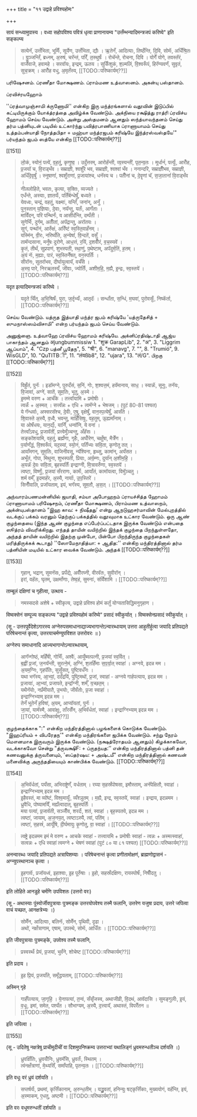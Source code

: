 +++
title = "११ उद्वाहे प्रविश्यहोमः"

+++

सायं सन्ध्यामुपास्य । वध्वा सहोपविश्य पवित्रं धृत्वा प्राणानायम्य "उत्तँम्भन्यादिमन्त्रजपं करिष्ये" इति सङ्कल्प्य 

> सत्येनॅ, उत्तँभिता, भूमिँः, सूर्येण, उत्तँभिता, द्यौः । ऋ॒तेनँ, आदित्याः, तिष्ठँन्ति, दि॒वि, सोमॅः, अधिँश्रि॒तः । यु॒ञ्जन्तिँ, ब्रध्नम्, अ॒रुषं, चरॅन्तं, परिँ, त॒स्थुषःँ । रोचॅन्ते, रोचना, दिवि । योगेँ योगे, तवस्तॅरं, वाजेँवाजे, हवामहे । सरवॉयः, इन्द्रम्, ऊतय । सुकिँशुकं, श॒ल्मलिं, वि॒श्वरूँपं, हिरॅण्यवर्णं, सुवृतं, सुच॒क्रम् । आरोँह वधु, अ॒मृतँस्य, [[TODO::परिष्कार्यम्??]]

பரிஷேசனம். ப்ரணீதா மோக்ஷணம். ப்ராம்மண உத்வாஸனம். அகன்யு பஸ்தானம்.

ப்ரவிச்ரயஹோம்

''ப்ரத்வாமுஞ்சாமி க்ருணோமி'' என்கிற இரு மந்த்ரங்களால் வதூவின் இடுப்பில் கட்டியிருக்கும் யோக்த்ரத்தை அவிழ்க்க வேண்டும். அக்நியை ரக்ஷித்து ராத்ரி ப்ரவிச்ய ஹோமம் செய்ய வேண்டும். அன்று அஸ்தமனம் ஆனதும் ஸந்த்யாவந்தனம் செய்து தர்ம பத்னியுடன் படியில் உட்கார்ந்து பவித்ரபாணியாக ப்ராணாயாமம் செய்து உத்தம்பன்யாதி நோத்தபிதா + மஹ்யா மந்த்ரஜபம் கரிஷ்யே இந்த்ரஸ்வஸ்தயே'" பர்யந்தம் ஜபம் ஸத்யே என்கிற [[TODO::परिष्कार्यम्??]]

[[151]]

> लो॒कं, स्योनं॒ पत्ये॑, व॒ह॒तुं, कृणुष्व॒ । उदुँत्तरम्, आरोहॅन्ती, व्य॒स्यन्ती॑, पृत॒न्य॒तः । मूर्धानं॑, पत्युँः, आरोँह, प्र॒जयॉ च, वि॒राड्भँव । सम्राज्ञी, श्वशुँरे भव, सम्राज्ञी, श्वश्वां भँव । ननान्दरि, सम्राज्ञीँभव, सम्राज्ञी, अधिँदे॒वृषुँ । स्नुषाणां॑, श्वशुँराणां, प्र॒जाया॑श्च, धनॅस्य च । 
पतीँनां च, दे॒वॄणां चॅ, स॒जा॒तानां॑ वि॒राड्भँव ।  
नीललोहिते, भवतः, कृत्या, स॒क्तिः, व्यज्यते ।  
एधँन्ते, अस्याः, ज्ञातयःँ, पतिँर्बन्धेषुँ, बध्यते ।  
येवध्वः, चन्द्रं, वहतुं, यक्ष्माः॑, यन्तिँ, जना॑न्, अनुँ ।  
पुन॒स्तान् य॒ज्ञियाः, दे॒वाः, नयॅन्तु, यतःँ, आगँताः ।  
माविँदन्, परि पन्थिनँः, य आसीदॅन्ति, दम्पँती ।  
सुगेभिःँ, दुर्गम्, अतीँतां, अपॅद्रान्तु, अरॉतयः ।  
सुगं, पन्थॉनं, आरुँक्षं, अरिँष्टं स्व॒स्ति॒वाहँनम् ।  
यस्मि॑न्, वी॒रः, नरिष्यँति, अ॒न्येषां॑, वि॒न्दते॑, वसुँ ।  
तामॅन्दसाना, मनुँषः दुरोणे, आध॒त्तं, र॒यिं, द॒शवीँरं, व॒च॒स्यवे॑ ।  
कृ॒तं, तीर्थं, सुप्रपाणं, शुभस्पती, स्था॒णुं, प॒थेष्टाम्, अपॅदुर्म॒तिं, ह॒तम् ।  
अ॒यं नॅः, म॒ह्याः, पारं, स्व॒स्तिनेँषत्, वन॒स्पतिःँ ।  
सीरॉनः, सुतरॉभव, दीर्घायुत्वायॅ, वर्चँसे ।  
अ॒स्य॒ पारे, निरऋतस्यँ, जीवाः, ज्योतिःँ, अशीम॒हि॒, म॒ह्यै, इ॒न्द्रः, स्व॒स्तये॑ । [[TODO::परिष्कार्यम्??]] 

यदृत इत्यादिमन्त्रजपं करिष्ये । 

> यदृते चिँत्, अ॒भि॒श्रिषःँ, पुरा, ज॒र्तृभ्यःँ, आतृदॅः । सन्धाँता, स॒न्धिं, म॒घवा॑, पुरोवसुँः, निष्कॅर्ता, [[TODO::परिष्कार्यम्??]]

செய்ய வேண்டும். யத்ருத இத்யாதி மந்த்ர ஜபம் கரிஷ்யே 'யத்ருதேசித் + ஸுமநாஸ்ஸம்விசாமி" என்ற பர்யந்தம் ஜபம் செய்ய வேண்டும்.

அனுஜ்ஞை. உத்வாஹே ப்ரவிச்ய ஹோமம் கரிஷ்யே. அக்னிப்ரதிஷ்டாதி ஆஜ்ய பாகாந்தம் ஆனதும் अjungbummissiw 1. "शुक्र GarapLib", 2. "अ", 3. "Liggrim ஆப்யாம்", 4. "Czp பத்னீ பூதேந", 5. "श्री", 6. "manavg", 7. "", 8. "Trumió", 9. WisGLD", 10. "QuTITBी", 11. “लंयßb8", 12. "ujara", 13. "लं/G". பிறகு [[TODO::परिष्कार्यम्??]]

[[152]]

> विह्रुँतं, पुनॅः । इडॉमग्ने, पुरुदँसं, स॒निं, गोः, श॒श्वत्त॒मं, हवॅमानाय, साध॒ । 
स्यान्नॅः, सूनुः, तनॅयः, वि॒जावा॑, अग्ने॑, साते॑, सुम॒तिः, भूतु, अ॒स्मे ।  
इ॒मम्मे वरुण + आचँके । तत्त्वॉयामि + प्रमोषीः ।  
त्वन्नँः + अ॒स्मत् । सत्त्वॅन्नः + एधि + त्वमॅग्ने + भेषजम् । (पुटं 80-81 पश्यत)  
ये गॅन्धर्वाः, अफ्सरसॅश्च, दे॒वीः, ए॒षु, वृक्षेषुँ, वान॒स्प॒त्येषुँ, आसँते ।  
शि॒वास्ते अ॒स्यै, व॒ध्वै, भवन्तु, माहिँसिषुः, वह॒तुम्, ऊ॒ह्यमाँनाम् ।  
या ओषँधयः, यान॒द्यःँ, यानिँ, धन्वॉनि, ये वना॑ ।  
तेत्त्वाँऽवधु, प्र॒जावॅतीं, प्रत्त्वेमुँञ्चन्तु, अँहॅसः ।  
सङ्कॉशयामि, वह॒तुं, ब्रह्मँणा, गृहैः, अघोँरेण, चक्षुँषा, मैत्रेँण ।  
प॒र्याणँद्धं, वि॒श्वरूँपं, यद॒स्यां, स्यो॒नं, पतिँभ्यः सवि॒ता, कृणोतु तत् ।  
आवाँमगन्, सुम॒तिः, वाजिनीवसू, न्यॅश्विना, हृथ्सु, कामा॑न्, अयँसत ।  
अभूँतं, गोपा, मिथुना, शुभस्पती, प्रियाः, अर्य॒म्णः, दुर्या॑न् अ॒शीम॒हि॒ ।  
अ॒यन्नॅः दे॒वः सवि॒ता, बृहस्पतिःँ इन्द्राग्नी, मि॒त्रावरुँणा, स्व॒स्तये॑ ।  
त्वष्टा, विष्णुःँ, प्र॒जया॑ सँरराणः, कामःँ, आयाँतं, कामॉयत्वा, विमुॅञ्चतु ।  
शर्म वर्मँ, इ॒दमाहॅर, अ॒स्यै, नार्याः॑, उ॒प॒स्तिरे॑ ।  
सिनीँवालि, प्रजॉयताम्, इयं, भगॅस्य, सुम॒तौ, अ॒स॒त् । [[TODO::परिष्कार्यम्??]]

அந்வாரம்பணமன்னியில் ஜயாதி, சம்யா அபோஹநம் ப்ராயச்சித்த ஹோமம் ப்ராணாயாமம் பரிஷேசநம், ப்ரணீதா மோக்ஷணம், பிராம்மண உத்வாஸநம், அக்ன்யுபஸ்தானம் “இஹ காவ: + நிஷீதது' என்று ஆநடுஹசர்மாவின் மேல்புறத்தில் வடக்குப் பக்கம் வரனும் தெற்குப் பக்கத்தில் வதூவுமாக உட்கார வேண்டும். ஒரு ஆண் குழந்தையை (இந்த ஆண் குழந்தை எப்பேர்ப்பட்டதாக இருக்க வேண்டும் என்பதை ஸூத்ரம் விவரிக்கிறது. எந்தத் தாயின் வயிற்றில் இந்தக் குழந்தை பிறந்துள்ளதோ, அந்தத் தாயின் வயிற்றில் இதற்கு முன்போ, பின்போ பிறந்திருந்த குழந்தைகள் மரித்திருக்கக் கூடாது) ''ஸோமேநாதித்யா: + ஆதித:'' என்கிற மந்திரத்தினால் தர்ம பத்னியின் மடியில் உட்கார வைக்க வேண்டும். அந்தக் [[TODO::परिष्कार्यम्??]]

[[153]]

> गृहान्, भद्रान्, सुमनॅसः, प्रपँद्ये, अवीँरघ्नी, वीरवॅतः, सुवीरॉन् ।  
इरां, वहॅतः, घृतम्, उक्षमाँणाः, तेष्व॒हं, सुमनाः॑, संविँशामि । [[TODO::परिष्कार्यम्??]]

ताम्बूलं दक्षिणां च गृहीत्वा, उत्थाय -

> नमस्सदसे अशेषे + स्वीकृत्य, उद्वाहे प्रविश्य होमं कर्तुं योग्यतासिद्धिमनुगृहाण । 

विष्वक्सेनं सम्पूज्य सङ्कल्प्य "उद्वाहे प्रविश्यहोमं करिष्ये" प्रसादं स्वीकुर्यात् । विष्वक्सेनप्रसादं स्वीकुर्यात् ।

(सू - उत्तरपूर्वेदेशेऽगारस्य अग्नेरुपसमाधानाद्याज्यभागान्तेऽन्वारब्धायाम् उत्तरा आहुतीर्हुत्वा जयादि प्रतिपद्यते परिषेचनान्तं कृत्वा, उत्तरयाचर्मण्युपविशत उत्तरोवरः ॥ )

अग्नेरुप समाधानादि आज्यभागान्तेऽन्वारब्धायाम्, 

> आगॅन्गोष्ठं, महिँषी, गोभिःँ, अश्वैः॑, आयुँष्मत्पत्नी, प्र॒जया॑ स्व॒र्वित् ।  
ब॒ह्वीं प्र॒जां, ज॒नयॅन्ती, सुरत्ने॒मं, अ॒ग्निं, श॒तहिँमाः स॒प॒र्या॒त् स्वाहा॑ । अग्नये, इदन्न मम ।  
अ॒यम॒ग्निः, गृहपॅतिः, सुसुँसत्, पुष्टिवर्धँनः ।  
यथा भगॅस्य, आ॒भ्यां॒, ददँद्रयिं, पुष्टि॒मथो॑, प्र॒जां, स्वाहा॑ - अग्नये गार्हपत्याय, इदन्न मम ।  
प्र॒जायाः॑, आ॒भ्यां, प्रजापते, इन्द्रॉग्नी, शर्मँ, य॒च्छत॒म् ।  
यथैनॅयोः, नप्रँमीयातै, उ॒भयोः, जीवँतोः, प्र॒जा स्वाहा॑ ।  
इन्द्राग्निभ्याम् इदन्न मम ।  
तेनँ भूतेनँ ह॒विषा॑, अ॒यम्, आप्यॉयतां, पुनॅः ।  
जा॒यां, यामॅस्मै, आवा॑क्षुः, ताँरसेँन, अ॒भिवॅर्धतां, स्वाहा॑ । इन्द्राग्निभ्याम् इदन्न मम । [[TODO::परिष्कार्यम्??]]

குழந்தைக்காக ":" என்கிற மந்திரத்தினால் பழங்களைக் கொடுக்க வேண்டும். "இஹப்ரியம் + விபரேதந'" என்கிற மந்திரங்களை ஜபிக்க வேண்டும். சற்று நேரம் மௌனமாக இருவரும் இருக்க வேண்டும். (நக்ஷத்ரோதயம் ஆனதும்) கிழக்காகவோ, வடக்காகவோ சென்று "த்ருவக்ஷிF: + ப்ருதந்யத:’’ என்கிற மந்திரத்தினால் பத்னி தன் கணவனுக்கு த்ருவனையும், 'ஸப்தர்ஷய: + அஷ்டமீ" என்கிற மந்திரத்தினால் கணவன் மனைவிக்கு அருந்ததியையும் காண்பிக்க வேண்டும். [[TODO::परिष्कार्यम्??]]

[[154]]

> अ॒भिवॅर्धतां, पयँसा, अभिराष्ट्रेणँ, वर्धताम् । रय्या स॒हस्रँपोषसा, इमौस्ताम्, अनॅपेक्षितौ, स्वाहा॑ । इन्द्राग्निभ्याम् इदन्न मम ।  
इ॒हैवस्तं, मा व्यो॑ष्टं, विश्व॒मायुँः, व्यँश्ञुतम् । म॒ह्यै, इन्द्र, स्व॒स्तये॑, स्वाहा॑ । इन्द्राय, इदन्नमम ।  
ध्रुवैधि, पोष्यामयिँ, मह्यँत्वादात्, बृह॒स्पतिःँ ।  
मया पत्या॑, प्र॒जावॅती, सञ्जीँव, शरदःँ, शतं, स्वाहा॑ । बृह॒स्पतये, इदन्न मम ।  
त्वष्टा॑, जायाम्, अ॒ज॒नय॒त्, त्वष्टाऽस्यै, त्वां, पति॑म् ।  
त्वष्टा॑, स॒हस्रं॑, आयूँषि, दी॒र्घमायुः कृ॒णोतु, वा॒ स्वाहा॑ । [[TODO::परिष्कार्यम्??]]

> त्वष्ट्रे इदन्नमम इमं मे वरुण + आचके स्वाहा॑ - तत्त्वायमि + प्रमोषीः स्वाहा॑ - त्वन्नः + अस्मत्स्वाहा॑, सत्वन्नः + एधि स्वाहा॑ त्वमग्ने + भेषणं स्वाहा॑ (पुटं ८० या ८१ पश्यत) [[TODO::परिष्कार्यम्??]]

अनन्वारब्धः जयादि प्रतिपद्यते अत्रापिशम्याः । परिषेचनान्तं कृत्वा प्रणीतामोक्षणं, ब्राह्मणोद्वासनं - अग्न्युपस्थानञ्च कृत्वा । 

> इ॒हगावॅः, प्रजॉयध्वं, इहाश्वाः, इ॒ह पूरुँषाः । इ॒हो, सहस्रँदक्षिणः, रायस्पोषःँ, निषीँदतु । [[TODO::परिष्कार्यम्??]]

इति लोहिते आनडुहे चर्मणि उपविशतः (उत्तरो वरः)

(सू - अथास्याः पुंस्वोर्जीवपुत्रायाः पुत्रमङ्क उत्तरयोपवेश्य तस्मै फलानि, उत्तरेण यजुषा प्रदाय, उत्तरे जपित्वा वाचं यच्छत, आनक्षत्रेभ्यः ।)

> सोमेँन, आदित्याः, बलिनॅः, सोमेँन, पृथिवी, दृढा ।  
अथो॑, नक्षँत्राणाम्, एषाम्, उपस्थे, सोमॅः, आधिँतः । [[TODO::परिष्कार्यम्??]]

इति जीवपुत्रायाः पुत्रमङ्के, उपवेश्य तस्मै फलानि, 

> प्रस्वस्थःँ प्रेयं, प्र॒जया॑, भुवँने, शोचेष्ट [[TODO::परिष्कार्यम्??]]

इति प्रदाय ।

> इ॒ह प्रि॒यं, प्र॒जयाँते, समृँद्धयताम्, [[TODO::परिष्कार्यम्??]]

अस्मिन् गृहे 

> गार्हँपत्याय, जा॒गृहि॒ । ये॒नापत्या॑, त॒न्वं, सँसृँजस्व, अथाजीव्री, वि॒दथं, आवॅदासि । सुमङ्गुलीः, इ॒यं, व॒धूः, इमां, समेत, पश्यँत । सौभाग्यम्, अ॒स्यै, द॒त्त्वायॅ, अथास्तं, विपरेँतन ॥ [[TODO::परिष्कार्यम्??]]

इति जपित्वा ।

[[155]]

(सू - उदितेषु नक्षत्रेषु प्राचीमुदीचीं वा दिशमुपनिष्क्रम्य उत्तराभ्यां यथालिङ्गं ध्रुवमरुन्धतीञ्च दर्शयति ।)

> ध्रुवक्षिँतिः, ध्रुवयोँनिः, ध्रुवमॅसि, ध्रुवतःँ, स्थितम् ।  
त्वंनक्षँत्राणां, मे॒थ्यसिँ, समाँपाहि, पृतन्य॒तः । [[TODO::परिष्कार्यम्??]]

इति वधूः वरं ध्रुवं दर्शयति । 

> सप्तर्षयःँ, प्रथमां, कृत्तिँकानाम्, अ॒रुन्ध॒तीम् । यद्ध्रु॒वतां, हनिन्युः षट्कृत्तिँकाः, मुख्ययोगं, वहॅन्ति, इयं, अ॒स्माकम्, ए॒धतु, अष्टमी । [[TODO::परिष्कार्यम्??]] 

इति वरः वधूमरुन्धतीं दर्शयति ॥